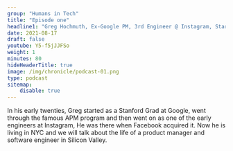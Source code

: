 ```yaml
---
group: "Humans in Tech"
title: "Episode one"
headline1: "Greg Hochmuth, Ex-Google PM, 3rd Engineer @ Instagram, Startup Founder"
date: 2021-08-17
draft: false
youtube: Y5-f5jJJFSo
weight: 1
minutes: 80
hideHeaderTitle: true
image: /img/chronicle/podcast-01.png
type: podcast
sitemap:
    disable: true
---
```


In his early twenties, Greg started as a Stanford Grad at Google, went through the famous APM program and then went on as one of the early engineers at Instagram, He was there when Facebook acquired it. Now he is living in NYC and we will talk about the life of a product manager and software engineer in Silicon Valley.